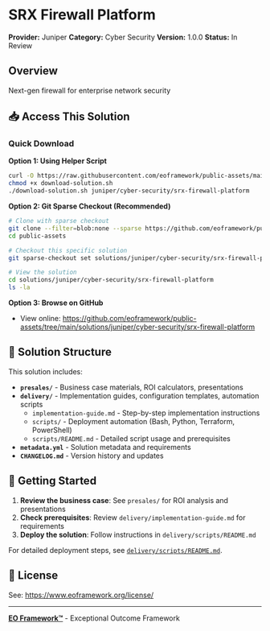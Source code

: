 # SRX Firewall Platform

**Provider:** Juniper
**Category:** Cyber Security
**Version:** 1.0.0
**Status:** In Review

## Overview

Next-gen firewall for enterprise network security

## 📥 Access This Solution

### Quick Download

**Option 1: Using Helper Script**
```bash
curl -O https://raw.githubusercontent.com/eoframework/public-assets/main/download-solution.sh
chmod +x download-solution.sh
./download-solution.sh juniper/cyber-security/srx-firewall-platform
```

**Option 2: Git Sparse Checkout (Recommended)**
```bash
# Clone with sparse checkout
git clone --filter=blob:none --sparse https://github.com/eoframework/public-assets.git
cd public-assets

# Checkout this specific solution
git sparse-checkout set solutions/juniper/cyber-security/srx-firewall-platform

# View the solution
cd solutions/juniper/cyber-security/srx-firewall-platform
ls -la
```

**Option 3: Browse on GitHub**
- View online: https://github.com/eoframework/public-assets/tree/main/solutions/juniper/cyber-security/srx-firewall-platform

## 📁 Solution Structure

This solution includes:

- **`presales/`** - Business case materials, ROI calculators, presentations
- **`delivery/`** - Implementation guides, configuration templates, automation scripts
  - `implementation-guide.md` - Step-by-step implementation instructions
  - `scripts/` - Deployment automation (Bash, Python, Terraform, PowerShell)
  - `scripts/README.md` - Detailed script usage and prerequisites
- **`metadata.yml`** - Solution metadata and requirements
- **`CHANGELOG.md`** - Version history and updates

## 🚀 Getting Started

1. **Review the business case**: See `presales/` for ROI analysis and presentations
2. **Check prerequisites**: Review `delivery/implementation-guide.md` for requirements
3. **Deploy the solution**: Follow instructions in `delivery/scripts/README.md`

For detailed deployment steps, see [`delivery/scripts/README.md`](delivery/scripts/README.md).

## 📄 License

See: https://www.eoframework.org/license/

---

**[EO Framework™](https://eoframework.org)** - Exceptional Outcome Framework
